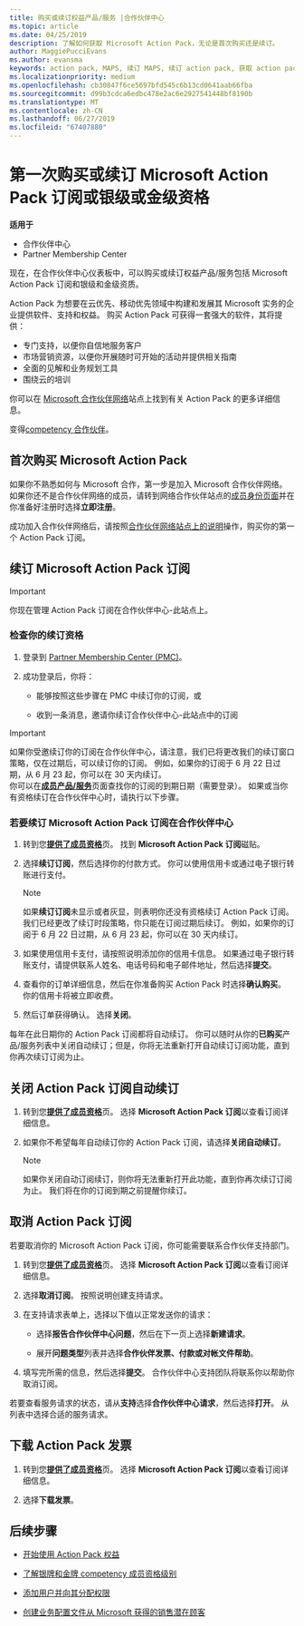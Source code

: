 ```yaml
---
title: 购买或续订权益产品/服务 |合作伙伴中心
ms.topic: article
ms.date: 04/25/2019
description: 了解如何获取 Microsoft Action Pack，无论是首次购买还是续订。
author: MaggiePucciEvans
ms.author: evansma
keywords: action pack, MAPS, 续订 MAPS, 续订 action pack, 获取 action pack
ms.localizationpriority: medium
ms.openlocfilehash: cb30847f6ce5697bfd545c6b13cd0641aab66fba
ms.sourcegitcommit: d99b3cdca6edbc478e2ac6e2927541448bf8190b
ms.translationtype: MT
ms.contentlocale: zh-CN
ms.lasthandoff: 06/27/2019
ms.locfileid: "67407880"
---
```

# <a name="buy-for-the-first-time-or-renew-a-microsoft-action-pack-subscription-or-the-silver-or-gold-competencies"></a>第一次购买或续订 Microsoft Action Pack 订阅或银级或金级资格

**适用于**

-  合作伙伴中心
-  Partner Membership Center

现在，在合作伙伴中心仪表板中，可以购买或续订权益产品/服务包括 Microsoft Action Pack 订阅和银级和金级资质。 

Action Pack 为想要在云优先、移动优先领域中构建和发展其 Microsoft 实务的企业提供软件、支持和权益。 购买 Action Pack 可获得一套强大的软件，其将提供： 

- 专门支持，以便你自信地服务客户 
- 市场营销资源，以便你开展随时可开始的活动并提供相关指南 
- 全面的见解和业务规划工具 
- 围绕云的培训 

你可以在 [Microsoft 合作伙伴网络](https://partner.microsoft.com/membership/internal-use-software#simple-tab-content-3)站点上找到有关 Action Pack 的更多详细信息。

变得[competency 合作伙伴](https://partner.microsoft.com/membership/competencies)。 

## <a name="buy-microsoft-action-pack-for-the-first-time"></a>首次购买 Microsoft Action Pack

如果你不熟悉如何与 Microsoft 合作，第一步是加入 Microsoft 合作伙伴网络。 如果你还不是合作伙伴网络的成员，请转到网络合作伙伴站点的[成员身份页面](https://partner.microsoft.com/membership)并在你准备好注册时选择**立即注册**。 

成功加入合作伙伴网络后，请按照[合作伙伴网络站点上的说明](https://partner.microsoft.com/membership/action-pack)操作，购买你的第一个 Action Pack 订阅。 

## <a name="renew-a-microsoft-action-pack-subscription"></a>续订 Microsoft Action Pack 订阅

>[!IMPORTANT]
>你现在管理 Action Pack 订阅在合作伙伴中心-此站点上。 

### <a name="check-your-renewal-eligibility"></a>检查你的续订资格

1. 登录到 [Partner Membership Center (PMC)](https://partner.microsoft.com/_login?authType=OpenIdConnect)。

2. 成功登录后，你将：

    - 能够按照这些步骤在 PMC 中续订你的订阅，或

    - 收到一条消息，邀请你续订合作伙伴中心-此站点中的订阅

>[!IMPORTANT]
>如果你受邀续订你的订阅在合作伙伴中心，请注意，我们已将更改我们的续订窗口策略，仅在过期后，可以续订你的订阅。 例如，如果你的订阅于 6 月 22 日过期，从 6 月 23 起，你可以在 30 天内续订。       
>你可以在[**成员产品/服务**](https://partnercenter.microsoft.com/pcv/partnership/offers)页面查找你的订阅的到期日期（需要登录）。 如果或当你有资格续订在合作伙伴中心时，请执行以下步骤。  



### <a name="to-renew-a-microsoft-action-pack-subscription-in-the-partner-center"></a>若要续订 Microsoft Action Pack 订阅在合作伙伴中心

1. 转到您[**提供了成员资格**](https://partnercenter.microsoft.com/pcv/partnership/offers)页。 找到 **Microsoft Action Pack 订阅**磁贴。  

2. 选择**续订订阅**，然后选择你的付款方式。 你可以使用信用卡或通过电子银行转账进行支付。

    >[!NOTE]
    >如果**续订订阅**未显示或者灰显，则表明你还没有资格续订 Action Pack 订阅。 我们已经更改了续订时段策略，你只能在订阅过期后续订。 例如，如果你的订阅于 6 月 22 日过期，从 6 月 23 起，你可以在 30 天内续订。  

3. 如果使用信用卡支付，请按照说明添加你的信用卡信息。 如果通过电子银行转账支付，请提供联系人姓名、电话号码和电子邮件地址，然后选择**提交**。 
     
4. 查看你的订单详细信息，然后在你准备购买 Action Pack 时选择**确认购买**。 你的信用卡将被立即收费。

5. 然后订单获得确认。 选择**关闭**。

每年在此日期你的 Action Pack 订阅都将自动续订。 你可以随时从你的**已购买**产品/服务列表中关闭自动续订；但是，你将无法重新打开自动续订订阅功能，直到你再次续订订阅为止。 


## <a name="turn-off-automatic-action-pack-subscription-renewal"></a>关闭 Action Pack 订阅自动续订

1. 转到您[**提供了成员资格**](https://partnercenter.microsoft.com/pcv/partnership/offers)页。  选择 **Microsoft Action Pack 订阅**以查看订阅详细信息。 

2. 如果你不希望每年自动续订你的 Action Pack 订阅，请选择**关闭自动续订**。 

    >[!NOTE]
    >如果你关闭自动订阅续订，则你将无法重新打开此功能，直到你再次续订订阅为止。 我们将在你的订阅到期之前提醒你续订。


## <a name="cancel-your-action-pack-subscription"></a>取消 Action Pack 订阅

若要取消你的 Microsoft Action Pack 订阅，你可能需要联系合作伙伴支持部门。

1. 转到您[**提供了成员资格**](https://partnercenter.microsoft.com/pcv/partnership/offers)页。 选择 **Microsoft Action Pack 订阅**以查看订阅详细信息。 

3. 选择**取消订阅**。 按照说明创建支持请求。 

4. 在支持请求表单上，选择以下值以正常发送你的请求：

    -  选择**报告合作伙伴中心问题**，然后在下一页上选择**新建请求**。

    -  展开**问题类型**列表并选择**合作伙伴发票、付款或对帐文件帮助**。 

5. 填写完所需的信息，然后选择**提交**。 合作伙伴中心支持团队将联系你以帮助你取消订阅。

若要查看服务请求的状态，请从**支持**选择**合作伙伴中心请求**，然后选择**打开**。 从列表中选择合适的服务请求。  

## <a name="download-your-action-pack-invoice"></a>下载 Action Pack 发票

1. 转到您[**提供了成员资格**](https://partnercenter.microsoft.com/pcv/partnership/offers)页。 选择 **Microsoft Action Pack 订阅**以查看订阅详细信息。 

3. 选择**下载发票**。
 
## <a name="next-steps"></a>后续步骤

-   [开始使用 Action Pack 权益](manage-your-partner-network-benefits.md)

-   [了解银牌和金牌 competency 成员资格级别](https://partner.microsoft.com/membership/internal-use-software#simple-tab-content-2)

-   [添加用户并向其分配权限](create-user-accounts-and-set-permissions.md)

-   [创建业务配置文件从 Microsoft 获得的销售潜在顾客](create-a-marketing-profile.md)



